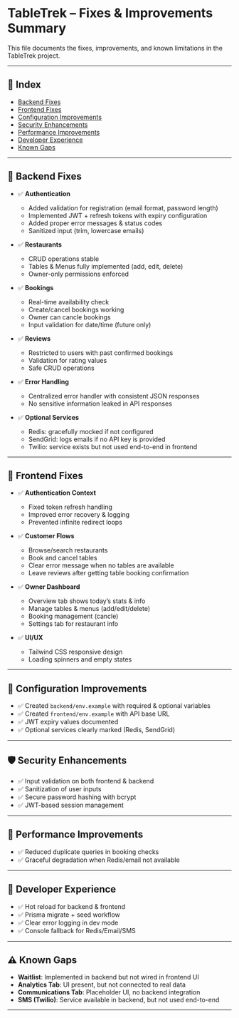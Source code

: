 # TableTrek – Fixes & Improvements Summary

This file documents the fixes, improvements, and known limitations in the TableTrek project.

---

## 📑 Index
- [Backend Fixes](#backend-fixes)
- [Frontend Fixes](#frontend-fixes)
- [Configuration Improvements](#configuration-improvements)
- [Security Enhancements](#security-enhancements)
- [Performance Improvements](#performance-improvements)
- [Developer Experience](#developer-experience)
- [Known Gaps](#known-gaps)

---

## 🔧 Backend Fixes
- ✅ **Authentication**
  - Added validation for registration (email format, password length)
  - Implemented JWT + refresh tokens with expiry configuration
  - Added proper error messages & status codes
  - Sanitized input (trim, lowercase emails)

- ✅ **Restaurants**
  - CRUD operations stable
  - Tables & Menus fully implemented (add, edit, delete)
  - Owner-only permissions enforced

- ✅ **Bookings**
  - Real-time availability check
  - Create/cancel bookings working
  - Owner can cancle bookings
  - Input validation for date/time (future only)

- ✅ **Reviews**
  - Restricted to users with past confirmed bookings
  - Validation for rating values
  - Safe CRUD operations

- ✅ **Error Handling**
  - Centralized error handler with consistent JSON responses
  - No sensitive information leaked in API responses

- ✅ **Optional Services**
  - Redis: gracefully mocked if not configured
  - SendGrid: logs emails if no API key is provided
  - Twilio: service exists but not used end-to-end in frontend

---

## 🎨 Frontend Fixes
- ✅ **Authentication Context**
  - Fixed token refresh handling
  - Improved error recovery & logging
  - Prevented infinite redirect loops

- ✅ **Customer Flows**
  - Browse/search restaurants
  - Book and cancel tables
  - Clear error message when no tables are available
  - Leave reviews after getting table booking confirmation 

- ✅ **Owner Dashboard**
  - Overview tab shows today’s stats & info
  - Manage tables & menus (add/edit/delete)
  - Booking management (cancle)
  - Settings tab for restaurant info

- ✅ **UI/UX**
  - Tailwind CSS responsive design
  - Loading spinners and empty states

---

## 📁 Configuration Improvements
- ✅ Created `backend/env.example` with required & optional variables
- ✅ Created `frontend/env.example` with API base URL
- ✅ JWT expiry values documented
- ✅ Optional services clearly marked (Redis, SendGrid)

---

## 🛡️ Security Enhancements
- ✅ Input validation on both frontend & backend
- ✅ Sanitization of user inputs
- ✅ Secure password hashing with bcrypt
- ✅ JWT-based session management

---

## 🚀 Performance Improvements
- ✅ Reduced duplicate queries in booking checks
- ✅ Graceful degradation when Redis/email not available

---

## 🔄 Developer Experience
- ✅ Hot reload for backend & frontend
- ✅ Prisma migrate + seed workflow
- ✅ Clear error logging in dev mode
- ✅ Console fallback for Redis/Email/SMS

---

## ⚠️ Known Gaps
- **Waitlist**: Implemented in backend but not wired in frontend UI
- **Analytics Tab**: UI present, but not connected to real data
- **Communications Tab**: Placeholder UI, no backend integration
- **SMS (Twilio)**: Service available in backend, but not used end-to-end

---
